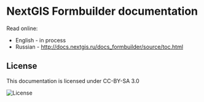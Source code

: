 # NextGIS Formbuilder documentation

Read online:
* English - in process
* Russian - http://docs.nextgis.ru/docs_formbuilder/source/toc.html

License
-------------
This documentation is licensed under CC-BY-SA 3.0

![License](https://img.shields.io/badge/License-CC%E2%80%94BY%E2%80%94SA%203.0-green.svg?maxAge=2592000)
